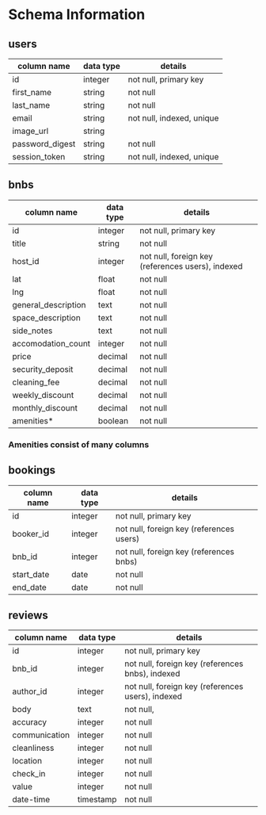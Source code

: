 # Schema Information

## users
column name     | data type | details
----------------|-----------|-----------------------
id              | integer   | not null, primary key
first_name      | string    | not null
last_name       | string    | not null
email           | string    | not null, indexed, unique
image_url       | string    |
password_digest | string    | not null
session_token   | string    | not null, indexed, unique


## bnbs
column name | data type | details
------------|-----------|-----------------------
id          | integer   | not null, primary key
title       | string    | not null
host_id     | integer   | not null, foreign key (references users), indexed
lat         | float     | not null
lng         | float     | not null
general_description | text    | not null
space_description | text    | not null
side_notes | text    | not null
accomodation_count | integer    | not null
price | decimal | not null
security_deposit | decimal | not null
cleaning_fee | decimal | not null
weekly_discount | decimal | not null
monthly_discount | decimal | not null
amenities* | boolean | not null

### Amenities consist of many columns



## bookings
column name | data type | details
------------|-----------|-----------------------
id          | integer   | not null, primary key
booker_id   | integer   | not null, foreign key (references users)
bnb_id      | integer   | not null, foreign key (references bnbs)
start_date  | date      | not null
end_date    | date      | not null


## reviews
column name | data type | details
------------|-----------|-----------------------
id          | integer   | not null, primary key
bnb_id      | integer   | not null, foreign key (references bnbs), indexed
author_id   | integer   | not null, foreign key (references users), indexed
body        | text      | not null,
accuracy    | integer   | not null
communication | integer   | not null
cleanliness       | integer   | not null
location | integer   | not null
check_in    | integer   | not null
value       | integer   | not null
date-time   | timestamp | not null
